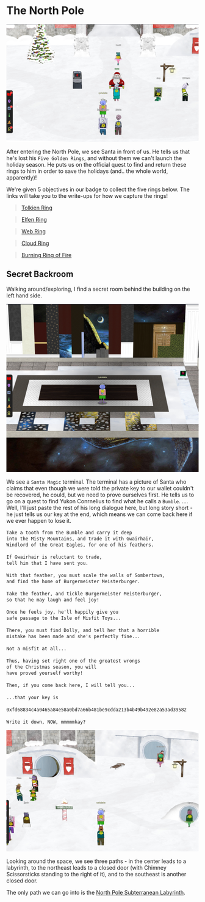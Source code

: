 # The North Pole

![](../resources/screenshots/loc-northpoleentrance.png)

After entering the North Pole, we see Santa in front of us. He tells us that he's lost his `Five Golden Rings`, and without them we can't launch the holiday season. He puts us on the official quest to find and return these rings to him in order to save the holidays (and.. the whole world, apparently)! 

We're given 5 objectives in our badge to collect the five rings below. The links will take you to the write-ups for how we capture the rings!

>[Tolkien Ring](3-rings/1-tolkien/README.md)

>[Elfen Ring](3-rings/2-elfen/README.md)

>[Web Ring](3-rings/3-web/README.md)

>[Cloud Ring](3-rings/4-cloud/README.md)

>[Burning Ring of Fire](3-rings/5-burningringoffire/README.md)

## Secret Backroom

Walking around/exploring, I find a secret room behind the building on the left hand side.

![](../resources/screenshots/loc-secretbackroom.png)

We see a `Santa Magic` terminal. The terminal has a picture of Santa who claims that even though we were told the private key to our wallet couldn't be recovered, he could, but we need to prove ourselves first. He tells us to go on a quest to find Yukon Conrnelius to find what he calls a `Bumble`. .... Well, I'll just paste the rest of his long dialogue here, but long story short - he just tells us our key at the end, which means we can come back here if we ever happen to lose it.

```
Take a tooth from the Bumble and carry it deep
into the Misty Mountains, and trade it with Gwairhair,
Windlord of the Great Eagles, for one of his feathers.

If Gwairhair is reluctant to trade,
tell him that I have sent you.

With that feather, you must scale the walls of Sombertown,
and find the home of Burgermeister Meisterburger.

Take the feather, and tickle Burgermeister Meisterburger,
so that he may laugh and feel joy!

Once he feels joy, he'll happily give you
safe passage to the Isle of Misfit Toys...

There, you must find Dolly, and tell her that a horrible
mistake has been made and she's perfectly fine...

Not a misfit at all...

Thus, having set right one of the greatest wrongs
of the Christmas season, you will
have proved yourself worthy!

Then, if you come back here, I will tell you...

...that your key is

0xfd68834c4a0465a84e58a0bd7a66b481be9cdda213b4b49b492e82a53ad39582

Write it down, NOW, mmmmmkay?
```

![](../resources/screenshots/loc-northpoleeastpaths.png)

Looking around the space, we see three paths - in the center leads to a labyrinth, to the northeast leads to a closed door (with Chimney Scissorsticks standing to the right of it), and to the southeast is another closed door.

The only path we can go into is the [North Pole Subterranean Labyrinth](2-labyrinth.md).